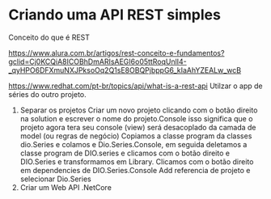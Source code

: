 # Criando uma API REST simples

 Conceito do que é REST

 https://www.alura.com.br/artigos/rest-conceito-e-fundamentos?gclid=Cj0KCQiA8ICOBhDmARIsAEGI6o05ttRoqUnlI4-_qyHPO6DFXmuNXJPksoOq2Q1sE8OBQPjbppG6_kIaAhYZEALw_wcB

https://www.redhat.com/pt-br/topics/api/what-is-a-rest-api
Utilzar o app de séries do outro projeto.

1.  Separar os projetos
Criar um novo projeto clicando com o botão direito na solution e escrever o nome do projeto.Console isso significa que o projeto agora tera seu console (view) será desacoplado da camada de model (ou regras de negócio) 
Copiamos a classe program da classes dio.Series e colamos e Dio.Series.Console, em seguida deletamos a classe program de DIO.series e clicamos com o botão direito e DIO.Series e transformamos em Library.
Clicamos com o botão direito em dependencies de DIO.Series.Console Add referencia de projeto e selecionar Dio.Series
2.  Criar um Web API .NetCore 

